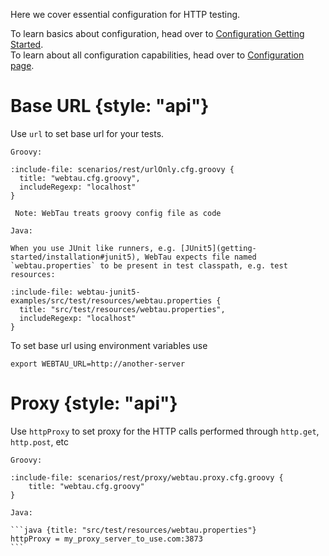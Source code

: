 Here we cover essential configuration for HTTP testing.

To learn basics about configuration, head over to [Configuration Getting Started](getting-started/configuration).
\
To learn about all configuration capabilities, head over to [Configuration page](configuration/groovy-config-file). 

# Base URL {style: "api"}

Use `url` to set base url for your tests.

```tabs
Groovy:

:include-file: scenarios/rest/urlOnly.cfg.groovy {
  title: "webtau.cfg.groovy",
  includeRegexp: "localhost"
}

 Note: WebTau treats groovy config file as code

Java:

When you use JUnit like runners, e.g. [JUnit5](getting-started/installation#junit5), WebTau expects file named
`webtau.properties` to be present in test classpath, e.g. test resources:

:include-file: webtau-junit5-examples/src/test/resources/webtau.properties {
  title: "src/test/resources/webtau.properties",
  includeRegexp: "localhost"
}
```

To set base url using environment variables use

```
export WEBTAU_URL=http://another-server
```

# Proxy {style: "api"}

Use `httpProxy` to set proxy for the HTTP calls performed through `http.get`, `http.post`, etc 

`````tabs
Groovy:

:include-file: scenarios/rest/proxy/webtau.proxy.cfg.groovy {
    title: "webtau.cfg.groovy"
}

Java:

```java {title: "src/test/resources/webtau.properties"}
httpProxy = my_proxy_server_to_use.com:3873
```
`````
